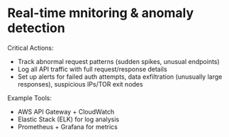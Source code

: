 # Real-time mnitoring & anomaly detection

Critical Actions:

* Track abnormal request patterns (sudden spikes, unusual endpoints)
* Log all API traffic with full request/response details
* Set up alerts for failed auth attempts, data exfiltration (unusually large responses), suspicious IPs/TOR exit nodes

Example Tools:

* AWS API Gateway + CloudWatch
* Elastic Stack (ELK) for log analysis
* Prometheus + Grafana for metrics